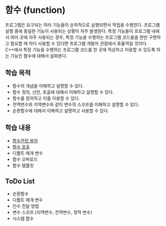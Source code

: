 # 함수 (function)

프로그램은 요구되는 여러 기능들이 순차적으로 실행되면서 작업을 수행힌다. 프로그램 실행 중에 동일한 기능이 사용되는 상황이 자주 발생한다. 특정 기능들이 프로그램 내에서 여러 곳에 자주 사용되는 경우, 특정 기능을 수행하는 프로그램 코드들을 한번 구현하고 필요할 때 마다 사용할 수 있다면 프로그램 개발자 관점에서 효율적일 것이다. C++에서 특정 기능을 수행하는 프로그램 코드를 한 곳에 적상하고 이용할 수 있도록 하는 기능인 함수에 대해서 살펴본다.

## 학습 목적

* 함수의 개념을 이해하고 설명할 수 있다.
* 함수 정의, 선언, 호출에 대해서 이해하고 설명할 수 있다. 
* 함수를 정의하고 이를 이용할 수 있다.
* 전역변수와 지역변수와 같이 변수의 스코프를 이해하고 설명할 수 있다. 
* 순환함수에 대해서 이해하고 설명하고 사용할 수 있다. 



## 학습 내용

* [함수관련 용어](https://github.com/geunkim/CPPLectures/master/function/Concept.md)
* [함수 호출](https://github.com/geunkim/CPPLectures/master/function/funcCall.md)
* 디폴트 매개 변수
* 함수 오버로드
* 함수 템플릿



## ToDo List
* 순환함수 
* 디폴트 매개 변수 
* 인수 전달 방법
* 변수 스코프 (지역변수, 전역변수, 정적 변수)
* 시스템 함수 
